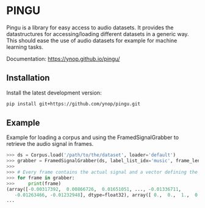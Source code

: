 # PINGU

Pingu is a library for easy access to audio datasets. It provides the datastructures for accessing/loading different datasets in a generic way. This should ease the use of audio datasets for example for machine learning tasks.

Documentation: https://ynop.github.io/pingu/

## Installation

Install the latest development version:

```sh
pip install git+https://github.com/ynop/pingu.git
```


## Example
Example for loading a corpus and using the FramedSignalGrabber to retrieve the audio signal in frames.

```python
>>> ds = Corpus.load('/path/to/the/dataset', loader='default')
>>> grabber = FramedSignalGrabber(ds, label_list_idx='music', frame_length=400, hop_size=160)
>>>
>>> # Every frame contains the actual signal and a vector defining the active labels
>>> for frame in grabber:
>>>     print(frame)
(array([-0.00317392,  0.00866726,  0.01651051, ..., -0.01336711,
   -0.01263466, -0.01232948], dtype=float32), array([ 0.,  0.,  1.,  0.], dtype=float32))
...
```
